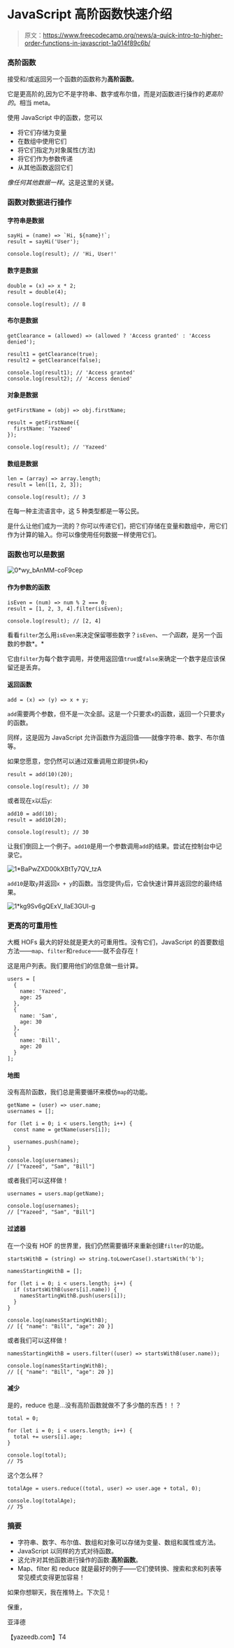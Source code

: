 # JavaScript 高阶函数快速介绍

> 原文：<https://www.freecodecamp.org/news/a-quick-intro-to-higher-order-functions-in-javascript-1a014f89c6b/>

### 高阶函数

接受和/或返回另一个函数的函数称为**高阶函数**。

它是更高阶的,因为它不是字符串、数字或布尔值，而是对函数进行操作的*更高阶的*。相当 meta。

使用 JavaScript 中的函数，您可以

*   将它们存储为变量
*   在数组中使用它们
*   将它们指定为对象属性(方法)
*   将它们作为参数传递
*   从其他函数返回它们

*像任何其他数据一样*。这是这里的关键。

### 函数对数据进行操作

#### 字符串是数据

```
sayHi = (name) => `Hi, ${name}!`;
result = sayHi('User');

console.log(result); // 'Hi, User!' 
```

#### 数字是数据

```
double = (x) => x * 2;
result = double(4);

console.log(result); // 8 
```

#### 布尔是数据

```
getClearance = (allowed) => (allowed ? 'Access granted' : 'Access denied');

result1 = getClearance(true);
result2 = getClearance(false);

console.log(result1); // 'Access granted'
console.log(result2); // 'Access denied' 
```

#### 对象是数据

```
getFirstName = (obj) => obj.firstName;

result = getFirstName({
  firstName: 'Yazeed'
});

console.log(result); // 'Yazeed' 
```

#### 数组是数据

```
len = (array) => array.length;
result = len([1, 2, 3]);

console.log(result); // 3 
```

在每一种主流语言中，这 5 种类型都是一等公民。

是什么让他们成为一流的？你可以传递它们，把它们存储在变量和数组中，用它们作为计算的输入。你可以像使用任何数据一样使用它们。

### 函数也可以是数据

![0*wy_bAnMM-coF9cep](img/c60f0b27afb22357cf30bcc5e690c8dd.png)

#### 作为参数的函数

```
isEven = (num) => num % 2 === 0;
result = [1, 2, 3, 4].filter(isEven);

console.log(result); // [2, 4] 
```

看看`filter`怎么用`isEven`来决定保留哪些数字？`isEven`、*一个函数*，是另一个函数的参数*。*

它由`filter`为每个数字调用，并使用返回值`true`或`false`来确定一个数字是应该保留还是丢弃。

#### 返回函数

```
add = (x) => (y) => x + y; 
```

`add`需要两个参数，但不是一次全部。这是一个只要求`x`的函数，返回一个只要求`y`的函数。

同样，这是因为 JavaScript 允许函数作为返回值——就像字符串、数字、布尔值等。

如果您愿意，您仍然可以通过双重调用立即提供`x`和`y`

```
result = add(10)(20); 
```

```
console.log(result); // 30 
```

或者现在`x`以后`y`:

```
add10 = add(10);
result = add10(20);

console.log(result); // 30 
```

让我们倒回上一个例子。`add10`是用一个参数调用`add`的结果。尝试在控制台中记录它。

![1*BaPwZXD00kXBtTy7QV_tzA](img/6ad9f357dedca5881aeb32e176e236f4.png)

`add10`是取`y`并返回`x + y`的函数。当您提供`y`后，它会快速计算并返回您的最终结果。

![1*kg9Sv6gQExV_llaE3GUI-g](img/8e84fa43c844dbabe51574cedc65dfb0.png)

### 更高的可重用性

大概 HOFs 最大的好处就是更大的可重用性。没有它们，JavaScript 的首要数组方法——`map`、`filter`和`reduce`——就不会存在！

这是用户列表。我们要用他们的信息做一些计算。

```
users = [
  {
    name: 'Yazeed',
    age: 25
  },
  {
    name: 'Sam',
    age: 30
  },
  {
    name: 'Bill',
    age: 20
  }
]; 
```

#### 地图

没有高阶函数，我们总是需要循环来模仿`map`的功能。

```
getName = (user) => user.name;
usernames = [];

for (let i = 0; i < users.length; i++) {
  const name = getName(users[i]);

  usernames.push(name);
}

console.log(usernames);
// ["Yazeed", "Sam", "Bill"] 
```

或者我们可以这样做！

```
usernames = users.map(getName);

console.log(usernames);
// ["Yazeed", "Sam", "Bill"] 
```

#### 过滤器

在一个没有 HOF 的世界里，我们仍然需要循环来重新创建`filter`的功能。

```
startsWithB = (string) => string.toLowerCase().startsWith('b');

namesStartingWithB = [];

for (let i = 0; i < users.length; i++) {
  if (startsWithB(users[i].name)) {
    namesStartingWithB.push(users[i]);
  }
}

console.log(namesStartingWithB);
// [{ "name": "Bill", "age": 20 }] 
```

或者我们可以这样做！

```
namesStartingWithB = users.filter((user) => startsWithB(user.name));

console.log(namesStartingWithB);
// [{ "name": "Bill", "age": 20 }] 
```

#### 减少

是的，reduce 也是…没有高阶函数就做不了多少酷的东西！！？

```
total = 0;

for (let i = 0; i < users.length; i++) {
  total += users[i].age;
}

console.log(total);
// 75 
```

这个怎么样？

```
totalAge = users.reduce((total, user) => user.age + total, 0);

console.log(totalAge);
// 75 
```

### 摘要

*   字符串、数字、布尔值、数组和对象可以存储为变量、数组和属性或方法。
*   JavaScript 以同样的方式对待函数。
*   这允许对其他函数进行操作的函数:**高阶函数**。
*   Map、filter 和 reduce 就是最好的例子——它们使转换、搜索和求和列表等常见模式变得更加容易！

如果你想聊天，我在推特上。下次见！

保重，

亚泽德

【yazeedb.com】T4